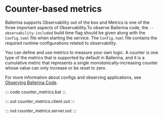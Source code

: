 # Counter-based metrics

Ballerina supports Observability out of the box and Metrics is one of the three important aspects of  Observability.To observe Ballerina code, the `--observability-included` build time flag should be given along with the `Config.toml` file when starting the service. The `Config.toml` file contains the required runtime configurations related to observability.

You can define and use metrics to measure your own logic. A counter is one type of the metrics that is supported by default in Ballerina, and it is a cumulative metric that represents a single monotonically-increasing counter whose value can only increase or be reset to zero.

For more information about configs and observing applications, see [Observing Ballerina Code](https://ballerina.io/learn/observing-ballerina-code/).

::: code counter_metrics.bal :::

::: out counter_metrics.client.out :::

::: out counter_metrics.server.out :::